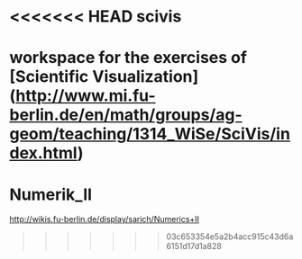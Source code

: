 <<<<<<< HEAD
scivis
======

workspace for the exercises of [Scientific Visualization] (http://www.mi.fu-berlin.de/en/math/groups/ag-geom/teaching/1314_WiSe/SciVis/index.html)
=======
Numerik_II
==========

http://wikis.fu-berlin.de/display/sarich/Numerics+II
>>>>>>> 03c653354e5a2b4acc915c43d6a6151d17d1a828
